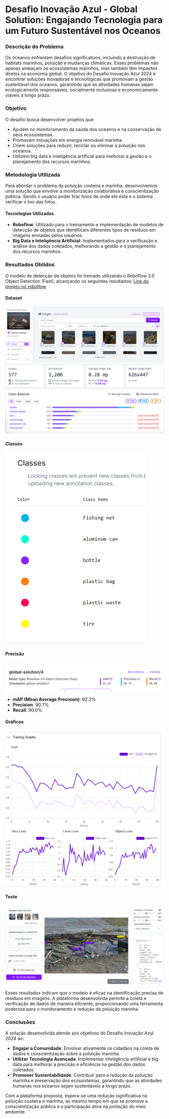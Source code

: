 # Desafio Inovação Azul - Global Solution: Engajando Tecnologia para um Futuro Sustentável nos Oceanos

### Descrição do Problema

Os oceanos enfrentam desafios significativos, incluindo a destruição de habitats marinhos, poluição e mudanças climáticas. Esses problemas não apenas ameaçam os ecossistemas marinhos, mas também têm impactos diretos na economia global. O objetivo do Desafio Inovação Azul 2024 é encontrar soluções inovadoras e tecnológicas que promovam a gestão sustentável dos oceanos, garantindo que as atividades humanas sejam ecologicamente responsáveis, socialmente inclusivas e economicamente viáveis a longo prazo.

### Objetivo

O desafio busca desenvolver projetos que:
- Ajudem no monitoramento da saúde dos oceanos e na conservação de seus ecossistemas.
- Promovam inovações em energia renovável marinha.
- Criem soluções para reduzir, reciclar ou eliminar a poluição nos oceanos.
- Utilizem big data e inteligência artificial para melhorar a gestão e o planejamento dos recursos marinhos.

### Metodologia Utilizada

Para abordar o problema da poluição costeira e marinha, desenvolvemos uma solução que envolve a monitorização colaborativa e conscientização pública. Sendo o usuário poder tirar fotos de onde ele está e o sistema verificar o lixo das fotos.

#### Tecnologias Utilizadas

- **Roboflow**: Utilizado para o treinamento e implementação de modelos de detecção de objetos que identificam diferentes tipos de resíduos em imagens enviadas pelos usuários.
- **Big Data e Inteligência Artificial**: Implementados para a verificação e análise dos dados coletados, melhorando a gestão e o planejamento dos recursos marinhos.

### Resultados Obtidos

O modelo de detecção de objetos foi treinado utilizando o Roboflow 3.0 Object Detection (Fast), alcançando os seguintes resultados:
[Link do projeto no roboflow](https://universe.roboflow.com/reconhecimentoimgs/global-solution)

#### Dataset
![imageDataset](imgs_readme/dataset.png)
![imageHealthCheck](imgs_readme/healthCheck.png)

#### Classes
![imageClasses](imgs_readme/classes.png) 

#### Precisão
![imagePrecision](imgs_readme/precisao.png)
- **mAP (Mean Average Precision)**: 92.2%
- **Precision**: 90.7%
- **Recall**: 90.0%

#### Gráficos 
![imageGraphs](imgs_readme/graficos.png)

#### Teste
![imageTeste](imgs_readme/teste.png) 

Esses resultados indicam que o modelo é eficaz na identificação precisa de resíduos em imagens. A plataforma desenvolvida permite a coleta e verificação de dados de maneira eficiente, proporcionando uma ferramenta poderosa para o monitoramento e redução da poluição marinha.

### Conclusões

A solução desenvolvida atende aos objetivos do Desafio Inovação Azul 2024 ao:

- **Engajar a Comunidade**: Envolver ativamente os cidadãos na coleta de dados e conscientização sobre a poluição marinha.
- **Utilizar Tecnologia Avançada**: Implementar inteligência artificial e big data para melhorar a precisão e eficiência na gestão dos dados coletados.
- **Promover Sustentabilidade**: Contribuir para a redução da poluição marinha e preservação dos ecossistemas, garantindo que as atividades humanas nos oceanos sejam sustentáveis a longo prazo.

Com a plataforma proposta, espera-se uma redução significativa na poluição costeira e marinha, ao mesmo tempo em que se promove a conscientização pública e a participação ativa na proteção do meio ambiente.
